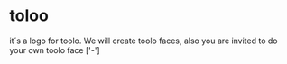 toloo
=====

it´s a logo for toolo. We will create toolo faces, also you are invited to do your own toolo face ['-']
